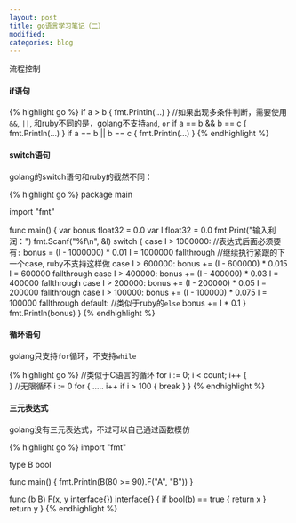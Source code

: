 ```yaml
---
layout: post
title: go语言学习笔记（二）
modified:
categories: blog
---
```


流程控制

#### if语句

{% highlight go %}
if a > b {
	fmt.Println(...)
}
//如果出现多条件判断，需要使用`&&`, `||`, 和ruby不同的是，golang不支持`and`, `or`
if a == b && b == c {
	fmt.Println(...)
}
if a == b || b == c {
	fmt.Println(...)
}
{% endhighlight %}

#### switch语句

golang的switch语句和ruby的截然不同：

{% highlight go %}
package main

import "fmt"

func main() {
	var bonus float32 = 0.0
	var I float32 = 0.0
	fmt.Print("输入利润：")
	fmt.Scanf("%f\n", &I)
	switch {
	case I > 1000000: //表达式后面必须要有`:`
		bonus = (I - 1000000) * 0.01
		I = 1000000
		fallthrough //继续执行紧跟的下一个case, ruby不支持这样做
	case I > 600000:
		bonus += (I - 600000) * 0.015
		I = 600000
		fallthrough
	case I > 400000:
		bonus += (I - 400000) * 0.03
		I = 400000
		fallthrough
	case I > 200000:
		bonus += (I - 200000) * 0.05
		I = 200000
		fallthrough
	case I > 100000:
		bonus += (I - 100000) * 0.075
		I = 100000
		fallthrough
	default: //类似于ruby的`else`
		bonus += I * 0.1
	}
	fmt.Println(bonus)
}
{% endhighlight %}


#### 循环语句

golang只支持`for`循环，不支持`while`

{% highlight go %}
//类似于C语言的循环
for i := 0; i < count; i++ {	
}
//无限循环
i := 0
for {
	.....
	i++
	if i > 100 {
		break
	}
}
{% endhighlight %}

#### 三元表达式

golang没有三元表达式，不过可以自己通过函数模仿

{% highlight go %}
import "fmt"

type B bool

func main() {
	fmt.Println(B(80 >= 90).F("A", "B"))
}

func (b B) F(x, y interface{}) interface{} {
	if bool(b) == true {
		return x
	}
	return y
}
{% endhighlight %}


